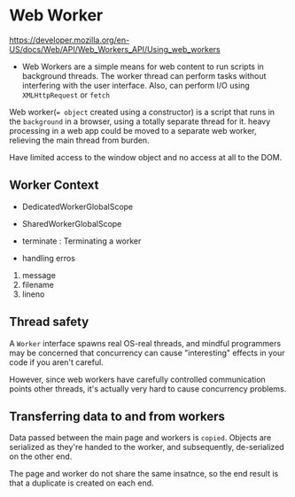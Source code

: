# Web Worker
https://developer.mozilla.org/en-US/docs/Web/API/Web_Workers_API/Using_web_workers

* Web Workers are a simple means for web content to run scripts in background threads. The worker thread can perform tasks without interfering with the user interface. Also, can perform I/O using `XMLHttpRequest` or `fetch` 

Web worker(`= object` created using a constructor) is a script that runs in the `background` in a browser, using a totally separate thread for it. heavy processing in a web app could be moved to a separate web worker, relieving the main thread from burden.

Have limited access to the window object and no access at all to the DOM.

## Worker Context
* DedicatedWorkerGlobalScope
* SharedWorkerGlobalScope

* terminate : Terminating a worker
* handling erros
1. message
2. filename
3. lineno

## Thread safety
A `Worker` interface spawns real OS-real threads, and mindful programmers may be concerned that concurrency can cause "interesting" effects in your code if you aren't careful.

However, since web workers have carefully controlled communication points other threads, it's actually very hard to cause concurrency problems.

## Transferring data to and from workers
Data passed between the main page and workers is `copied`. Objects are serialized as they're handed to the worker, and subsequently, de-serialized on the other end.

The page and worker do not share the same insatnce, so the end result is that a duplicate is created on each end.
